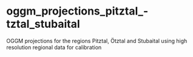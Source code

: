 # oggm_projections_pitztal_-tztal_stubaital
OGGM projections for the regions Pitztal, Ötztal and Stubaital using high resolution regional data for calibration
